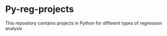 # Py-reg-projects
This repository contains projects in Python for different types of regression analysis 
